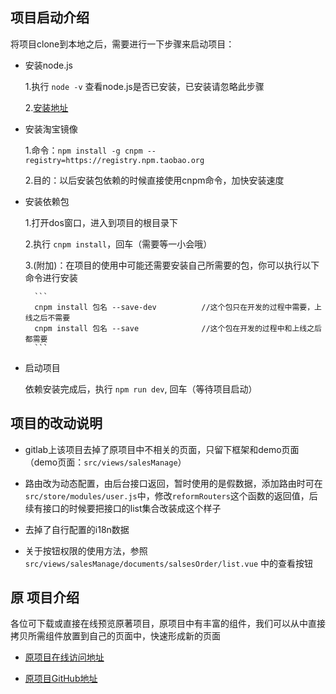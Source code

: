 ## 项目启动介绍

将项目clone到本地之后，需要进行一下步骤来启动项目：

- 安装node.js

    1.执行 ```node -v``` 查看node.js是否已安装，已安装请忽略此步骤

    2.[安装地址](https://nodejs.org/en/download/)

- 安装淘宝镜像

    1.命令：```npm install -g cnpm --registry=https://registry.npm.taobao.org```

    2.目的：以后安装包依赖的时候直接使用cnpm命令，加快安装速度

- 安装依赖包

    1.打开dos窗口，进入到项目的根目录下

    2.执行 ```cnpm install```，回车（需要等一小会哦）

    3.(附加)：在项目的使用中可能还需要安装自己所需要的包，你可以执行以下命令进行安装

        ```
        cnpm install 包名 --save-dev          //这个包只在开发的过程中需要，上线之后不需要
        cnpm install 包名 --save              //这个包在开发的过程中和上线之后都需要
        ```

- 启动项目

    依赖安装完成后，执行 ```npm run dev```, 回车（等待项目启动）

## 项目的改动说明

- gitlab上该项目去掉了原项目中不相关的页面，只留下框架和demo页面（demo页面：```src/views/salesManage```）

- 路由改为动态配置，由后台接口返回，暂时使用的是假数据，添加路由时可在```src/store/modules/user.js```中，修改```reformRouters```这个函数的返回值，后续有接口的时候要把接口的list集合改装成这个样子

- 去掉了自行配置的i18n数据

- 关于按钮权限的使用方法，参照 ```src/views/salesManage/documents/salsesOrder/list.vue``` 中的查看按钮

## 原 项目介绍

各位可下载或直接在线预览原著项目，原项目中有丰富的组件，我们可以从中直接拷贝所需组件放置到自己的页面中，快速形成新的页面

- [原项目在线访问地址](https://panjiachen.gitee.io/vue-element-admin/)

- [原项目GitHub地址](https://github.com/PanJiaChen/vue-element-admin/)

